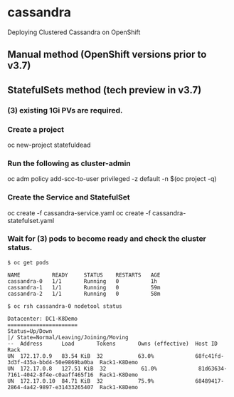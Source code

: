 # cassandra
Deploying Clustered Cassandra on OpenShift

## Manual method (OpenShift versions prior to v3.7)

## StatefulSets method (tech preview in v3.7)

### (3) existing 1Gi PVs are required.

### Create a project
oc new-project statefuldead

### Run the following as cluster-admin
oc adm policy add-scc-to-user privileged -z default -n $(oc project -q)

### Create the Service and StatefulSet

oc create -f cassandra-service.yaml
oc create -f cassandra-statefulset.yaml

### Wait for (3) pods to become ready and check the cluster status.

```
$ oc get pods

NAME          READY     STATUS    RESTARTS   AGE
cassandra-0   1/1       Running   0          1h
cassandra-1   1/1       Running   0          59m
cassandra-2   1/1       Running   0          58m

$ oc rsh cassandra-0 nodetool status

Datacenter: DC1-K8Demo
======================
Status=Up/Down
|/ State=Normal/Leaving/Joining/Moving
--  Address      Load       Tokens       Owns (effective)  Host ID                               Rack
UN  172.17.0.9   83.54 KiB  32           63.0%             68fc41fd-3d3f-435a-bbd4-50e9869ba0ba  Rack1-K8Demo
UN  172.17.0.8   127.51 KiB  32           61.0%             81d63634-7161-4042-8f4e-c0aaff465f16  Rack1-K8Demo
UN  172.17.0.10  84.71 KiB  32           75.9%             68489417-2864-4a42-9897-e31433265407  Rack1-K8Demo
```

